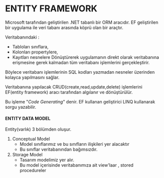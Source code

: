 # ENTITY FRAMEWORK

Microsoft tarafından geliştirilen .NET tabanlı bir ORM aracıdır.
EF geliştirilen bir uygulama ile veri tabanı arasında köprü olan bir araçtır.


Veritabanındaki :

 - Tabloları sınıflara,
 - Kolonları propertylere,
 - Kayıtları nesnelere
 Dönüştürerek uygulamanın direkt olarak veritabanına erişmesine gerek kalmadan tüm veritabanı işlemlerini gerçekleştirir.

Böylece veritabanı işlemlerinin SQL kodları yazmadan nesneler üzerinden kolayca yapılmasını sağlar.

Veritabanına yapılacak CRUD(create,read,update,delete) işlemlerini EF(entity framework) aracı tarafından algılanır ve dönüştürülür.

Bu işleme "*Code Generating*" denir.  EF kullanan geliştirici LINQ kullanarak sorgu yazabilir.

#### ENTITY DATA MODEL
Entity(varlık) 3 bölümden oluşur.

 1.  Conceptual Model 
	   - Model sınıflarımız ve bu sınıfların ilişkileri yer alacaktır 
	   - Bu sınıflar veritabanından bağımsızdır.
2.  Storage Model
	  - Tasarım modelimiz yer alır.
	  - Bu model içerisinde veritabanımıza ait view'laar , stored procedureler 


<!--stackedit_data:
eyJoaXN0b3J5IjpbNjE0NjU4ODc3LC0xOTU3MjA0MTgyLC0xMT
Q0ODAwMDQ0LC00NTM0NTAyNzIsMTY1NjQ4MTA1MSwxNTM0NjE0
NzM2LDEyNzY2ODM1NTYsLTE4MDE1OTcxNDNdfQ==
-->